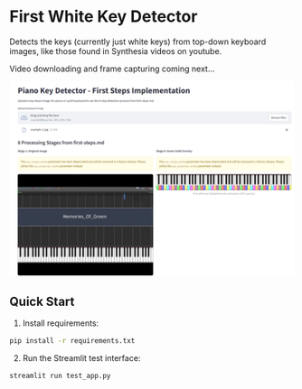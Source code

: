 # First White Key Detector
Detects the keys (currently just white keys) from top-down keyboard images, like those found in Synthesia videos on youtube.

Video downloading and frame capturing coming next...

![output](./output-example.png)

## Quick Start

1. Install requirements:
```bash
pip install -r requirements.txt
```

2. Run the Streamlit test interface:
```bash
streamlit run test_app.py
```

